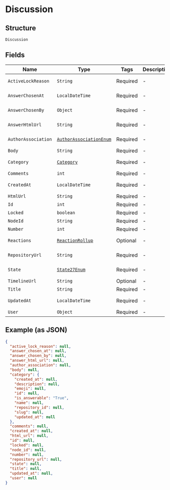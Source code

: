 
# Discussion

## Structure

`Discussion`

## Fields

| Name | Type | Tags | Description | Getter | Setter |
|  --- | --- | --- | --- | --- | --- |
| `ActiveLockReason` | `String` | Required | - | String getActiveLockReason() | setActiveLockReason(String activeLockReason) |
| `AnswerChosenAt` | `LocalDateTime` | Required | - | LocalDateTime getAnswerChosenAt() | setAnswerChosenAt(LocalDateTime answerChosenAt) |
| `AnswerChosenBy` | `Object` | Required | - | Object getAnswerChosenBy() | setAnswerChosenBy(Object answerChosenBy) |
| `AnswerHtmlUrl` | `String` | Required | - | String getAnswerHtmlUrl() | setAnswerHtmlUrl(String answerHtmlUrl) |
| `AuthorAssociation` | [`AuthorAssociationEnum`](../../doc/models/author-association-enum.md) | Required | - | AuthorAssociationEnum getAuthorAssociation() | setAuthorAssociation(AuthorAssociationEnum authorAssociation) |
| `Body` | `String` | Required | - | String getBody() | setBody(String body) |
| `Category` | [`Category`](../../doc/models/category.md) | Required | - | Category getCategory() | setCategory(Category category) |
| `Comments` | `int` | Required | - | int getComments() | setComments(int comments) |
| `CreatedAt` | `LocalDateTime` | Required | - | LocalDateTime getCreatedAt() | setCreatedAt(LocalDateTime createdAt) |
| `HtmlUrl` | `String` | Required | - | String getHtmlUrl() | setHtmlUrl(String htmlUrl) |
| `Id` | `int` | Required | - | int getId() | setId(int id) |
| `Locked` | `boolean` | Required | - | boolean getLocked() | setLocked(boolean locked) |
| `NodeId` | `String` | Required | - | String getNodeId() | setNodeId(String nodeId) |
| `Number` | `int` | Required | - | int getNumber() | setNumber(int number) |
| `Reactions` | [`ReactionRollup`](../../doc/models/reaction-rollup.md) | Optional | - | ReactionRollup getReactions() | setReactions(ReactionRollup reactions) |
| `RepositoryUrl` | `String` | Required | - | String getRepositoryUrl() | setRepositoryUrl(String repositoryUrl) |
| `State` | [`State27Enum`](../../doc/models/state-27-enum.md) | Required | - | State27Enum getState() | setState(State27Enum state) |
| `TimelineUrl` | `String` | Optional | - | String getTimelineUrl() | setTimelineUrl(String timelineUrl) |
| `Title` | `String` | Required | - | String getTitle() | setTitle(String title) |
| `UpdatedAt` | `LocalDateTime` | Required | - | LocalDateTime getUpdatedAt() | setUpdatedAt(LocalDateTime updatedAt) |
| `User` | `Object` | Required | - | Object getUser() | setUser(Object user) |

## Example (as JSON)

```json
{
  "active_lock_reason": null,
  "answer_chosen_at": null,
  "answer_chosen_by": null,
  "answer_html_url": null,
  "author_association": null,
  "body": null,
  "category": {
    "created_at": null,
    "description": null,
    "emoji": null,
    "id": null,
    "is_answerable": "True",
    "name": null,
    "repository_id": null,
    "slug": null,
    "updated_at": null
  },
  "comments": null,
  "created_at": null,
  "html_url": null,
  "id": null,
  "locked": null,
  "node_id": null,
  "number": null,
  "repository_url": null,
  "state": null,
  "title": null,
  "updated_at": null,
  "user": null
}
```

